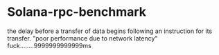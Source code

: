 # Solana-rpc-benchmark

the delay before a transfer of data begins following an instruction for its transfer.
"poor performance due to network latency" fuck........9999999999999ms
